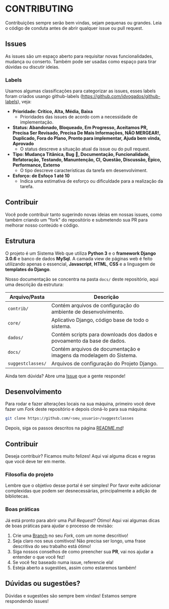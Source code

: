 # CONTRIBUTING

Contribuições sempre serão bem vindas, sejam pequenas ou grandes. Leia o código de conduta antes de abrir qualquer issue ou pull request.

## Issues

As issues são um espaço aberto para requisitar novas funcionalidades, mudança ou conserto. Também pode ser usadas como espaço para tirar dúvidas ou discutir ideias.

### Labels

Usamos algumas classificações para categorizar as issues, esses labels foram criados usango github-labels (https://github.com/idvogados/github-labels), veja:

- **Prioridade: Crítico, Alta, Média, Baixa**
  - Prioridades das issues de acordo com a necessidade de implementação.
- **Status: Abandonado, Bloqueado, Em Progresso, Aceitamos PR, Precisa Ser Revisado, Precisa De Mais Informações, NÃO MERGEAR!, Duplicado, Fora do Plano, Pronto para implementar, Ajuda bem vinda, Aprovado**
  - O status descreve a situação atual da issue ou do pull request.
- **Tipo: Mudança Titânica, Bug :bug:, Documentação, Funcionalidade, Refatoração, Testando, Manuntenção, CI, Questão, Discussão, Épico, Performance, Externo**
  - O tipo descreve características da tarefa em desenvolviment.
- **Esforço: de Esfoço 1 até 10**
  - Indica uma estimativa de esforço ou dificuldade para a realização da tarefa.

## Contribuir

Você pode contribuir tanto sugerindo novas ideias em nossas issues, como também criando um "fork" do repositório e submetendo sua PR para melhorar nosso conteúdo e código.

## Estrutura

O projeto é um Sistema Web que utiliza **Python 3** e o **framework Django 3.0.6** e banco de dados **MySql**. A camada view de páginas web é feito utilizando apenas o essencial, **Javascript**, **HTML**, **CSS** e a linguagem de **templates do Django**.

Nosso documentação se concentra na pasta `docs/` deste repositório, aqui uma descrição da estrutura:

| Arquivo/Pasta  	|   Descrição	|
|---	|---	|
|  `contrib/`	| Contém arquivos de configuração do ambiente de desenvolvimento.|
|  `core/`	    | Aplicativo Django, código base de todo o sistema. 	|
|  `dados/` 	| Contém scripts para downloads dos dados e povoamento da base de dados.	|
|  `docs/` 	    | Contém arquivos de documentação e imagens da modelagem do Sistema. |
|  `suggestclasses/` 	| Arquivos de configuração do Projeto Django.|

Ainda tem dúvida? Abre uma [Issue](https://github.com/labens-ufrn/suggestclasses/issues) que a gente responde!

## Desenvolvimento

Para rodar e fazer alterações locais na sua máquina, primeiro você deve fazer um *Fork* deste repositório e depois cloná-lo para sua máquina:

``` bash
git clone https://github.com/<seu_usuario>/suggestclasses
```

Depois, siga os passos descritos na página [README.md](https://github.com/labens-ufrn/suggestclasses/blob/master/README.md)!

## Contribuir

Deseja contribuir? Ficamos muito felizes! Aqui vai alguma dicas e regras que você deve ter em mente.

### Filosofia do projeto

Lembre que o objetivo desse portal é ser simples! Por favor evite adicionar complexidas que podem ser desnecessárias, principalmente a adição de bibliotecas.

### Boas práticas

Já está pronto para abrir uma *Pull Request*? Ótimo! Aqui vai algumas dicas de boas práticas para ajudar o processo de revisão:

1. Crie uma [Branch](https://git-scm.com/book/pt-br/v1/Ramifica%C3%A7%C3%A3o-Branching-no-Git-B%C3%A1sico-de-Branch-e-Merge) no seu *Fork*, com um nome descritivo!
2. Seja claro nos seus comitivos! Não precisa ser longo, uma frase descritiva do seu trabalho está ótimo!
3. Siga nossos conselhos de como preencher sua **PR**, vai nos ajudar a entender o que você fez!
4. Se você fez baseado numa issue, referencie ela!
5. Esteja aberto a sugestões, assim como estaremos também!

## Dúvidas ou sugestões?

Dúvidas e sugestões são sempre bem vindas! Estamos sempre respondendo issues!
